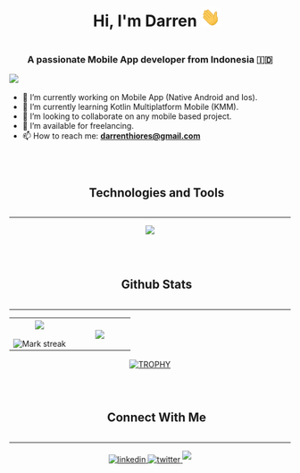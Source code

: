 <div id="user-content-toc">
  <ul align="center">
    <summary><h1 style="display: inline-block">Hi, I'm Darren <img width="35" src="https://github.com/1999AZZAR/1999AZZAR/blob/main/resources/img/waving.gif"></h1></summary>
  </ul>
</div>
<h3 align="center">A passionate Mobile App developer from Indonesia 🇮🇩 </h3>

<img src="https://user-images.githubusercontent.com/73097560/115834477-dbab4500-a447-11eb-908a-139a6edaec5c.gif">

- 🔭 I’m currently working on Mobile App (Native Android and Ios).
- 🌱 I’m currently learning Kotlin Multiplatform Mobile (KMM).
- 👯 I’m looking to collaborate on any mobile based project.
- 🤝 I’m available for freelancing.
- 📫 How to reach me: **darrenthiores@gmail.com**

$~$

<div id="user-content-toc">
  <ul align="center">
    <summary><h2 style="display: inline-block">Technologies and Tools</h2></summary>
  </ul>
</div>

---

<p align="center">
  <a href="https://skillicons.dev">
    <img src="https://skillicons.dev/icons?i=kotlin,swift,java,git,github,gcp,androidstudio,idea,vscode,postman,firebase,sqlite,docker,figma&perline=20" />
  </a>
</p>

$~$

<div id="user-content-toc">
  <ul align="center">
    <summary><h2 style="display: inline-block">Github Stats</h2></summary>
  </ul>
</div>

---

<!--- stats & Trophy (start) -->
<p align="left">
  
  <!--- stats (start) -->
<table align="center">
<tr border="none">
<td width="50%" align="center">
  
  <img  align="center"  src="https://github-readme-stats.vercel.app/api?username=darrenthiores&theme=dark&show_icons=true&count_private=true" />
  <br></br>
  <img  title="🔥 Get streak stats for your profile at git.io/streak-stats" alt="Mark streak" src="https://github-readme-streak-stats.herokuapp.com/?user=darrenthiores&theme=dark&hide_border=false" /> 
</td>

<td width="50%" align="center">

  <img  align="center"  src="https://github-readme-stats.anuraghazra1.vercel.app/api/top-langs/?username=darrenthiores&theme=dark&hide_border=false&no-bg=true&no-frame=true&langs_count=10"/>
  
  </td>
</tr>
</table>
<!--- stats (end) -->

<!--- trophy (start) -->
<div align=center>
  <a href="https://github.com/ryo-ma/github-profile-trophy" title="Go to Source">
      <img align="center" width=84% src="https://github-profile-trophy.vercel.app/?username=darrenthiores&theme=radical&row=1&column=7&margin-h=15&margin-w=5&no-bg=true" alt="TROPHY" />
    </a>
</div>
<!--- trophy (start) -->

</p>        
<!--- stats (end) -->

$~$

<div id="user-content-toc">
  <ul align="center">
    <summary><h2 style="display: inline-block">Connect With Me</h2></summary>
  </ul>
</div>

---

<div align="center">
  <a href="https://linkedin.com/in/darrenthiores" target="_blank">
<img src="https://img.shields.io/badge/linkedin:  darrenthiores-%2300acee.svg?color=405DE6&style=for-the-badge&logo=linkedin&logoColor=white" alt=linkedin style="margin-bottom: 5px;"/>
</a>

<a href="https://twitter.com/darrenthiores" target="_blank">
<img src="https://img.shields.io/badge/twitter:  darrenthiores-%2300acee.svg?color=1DA1F2&style=for-the-badge&logo=twitter&logoColor=white" alt=twitter style="margin-bottom: 5px;"/>
</a>

<a href="mailto:darrenthiores@gmail.com" target="_blank">
<img src="https://img.shields.io/badge/gmail:  darrenthiores-%23EA4335.svg?style=for-the-badge&logo=gmail&logoColor=white" t=mail style="margin-bottom: 5px;" />
</a>

</div>


<!--
**darrenthiores/darrenthiores** is a ✨ _special_ ✨ repository because its `README.md` (this file) appears on your GitHub profile.

Here are some ideas to get you started:

- 🔭 I’m currently working on ...
- 🌱 I’m currently learning ...
- 👯 I’m looking to collaborate on ...
- 🤔 I’m looking for help with ...
- 💬 Ask me about ...
- 📫 How to reach me: ...
- 😄 Pronouns: ...
- ⚡ Fun fact: ...
-->
